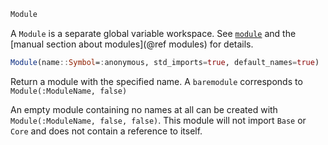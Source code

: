 ```julia
Module
```

A `Module` is a separate global variable workspace. See [`module`](@ref) and the [manual section about modules](@ref modules) for details.

```julia
Module(name::Symbol=:anonymous, std_imports=true, default_names=true)
```

Return a module with the specified name. A `baremodule` corresponds to `Module(:ModuleName, false)`

An empty module containing no names at all can be created with `Module(:ModuleName, false, false)`. This module will not import `Base` or `Core` and does not contain a reference to itself.
